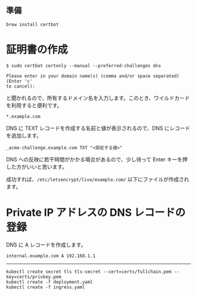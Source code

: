 ## 準備

```shell
brew install certbot
```

# 証明書の作成

```shell
$ sudo certbot certonly --manual --preferred-challenges dns
```

```shell
Please enter in your domain name(s) (comma and/or space separated)  (Enter 'c'
to cancel):
```

と聞かれるので、所有するドメイン名を入力します。このとき、ワイルドカードを利用すると便利です。

```shell
*.example.com
```

DNS に TEXT レコードを作成する名前と値が表示されるので、DNS にレコードを追加します。

```text
_acme-challenge.example.com TXT "<設定する値>"
```

DNS への反映に若干時間がかかる場合があるので、少し待って Enter キーを押した方がいいと思います。

成功すれば、`/etc/letsencrypt/live/example.com/` 以下にファイルが作成されます。

# Private IP アドレスの DNS レコードの登録

DNS に A レコードを作成します。

```shell
internal.example.com A 192.168.1.1
```

---

```shell
kubectl create secret tls tls-secret --cert=certs/fullchain.pem --key=certs/privkey.pem
kubectl create -f deployment.yaml
kubectl create -f ingress.yaml
```
